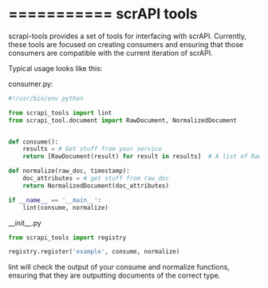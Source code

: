 ===========
scrAPI tools
===========

scrapi-tools provides a set of tools for interfacing with scrAPI. Currently,
these tools are focused on creating consumers and ensuring that those consumers
are compatible with the current iteration of scrAPI.

Typical usage looks like this:

consumer.py:
```python
#!/usr/bin/env python

from scrapi_tools import lint
from scrapi_tool.document import RawDocument, NormalizedDocument


def consume():
    results = # Get stuff from your service
    return [RawDocument(result) for result in results]  # A list of RawDocuments

def normalize(raw_doc, timestamp):
    doc_attributes = # get stuff from raw_doc
    return NormalizedDocument(doc_attributes)

if __name__ == '__main__':
    lint(consume, normalize) 
```

\_\_init\_\_.py
```python
from scrapi_tools import registry

registry.register('example', consume, normalize)

```

lint will check the output of your consume and normalize functions,
ensuring that they are outputting documents of the correct type.
